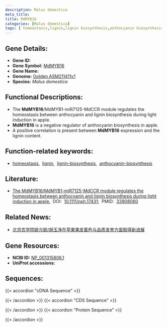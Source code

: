 ```yaml
---
description: Malus domestica
meta_title:
title: MdMYB16
categories: [Malus domestica]
tags: [ homeostasis,lignin,lignin biosynthesis,anthocyanin biosynthesis ]
---
```


## Gene Details:
- **Gene ID:**	[]()
- **Gene Symbol:** <u>MdMYB16</u>
- **Gene Name:** 
- **Genome:** [Golden ASM211411v1](https://ensembl.gramene.org/Malus_domestica_golden/Info/Index)
- **Species:** *Malus domestica*

## Functional Descriptions:
   - The **MdMYB16**/MdMYB1-miR7125-MdCCR module regulates the homeostasis between anthocyanin and lignin biosynthesis during light induction in apple.
   - **MdMYB16** is a negative regulator of anthocyanin biosynthesis in apple.
   - A positive correlation is present between **MdMYB16** expression and the lignin content.

## Function-related keywords:
   - [homeostasis](/tags/homeostasis/),&nbsp;&nbsp;[lignin](/tags/lignin/),&nbsp;&nbsp;[lignin-biosynthesis](/tags/lignin-biosynthesis/),&nbsp;&nbsp;[anthocyanin-biosynthesis](/tags/anthocyanin-biosynthesis/)

## Literature:
   - [The MdMYB16/MdMYB1-miR7125-MdCCR module regulates the homeostasis between anthocyanin and lignin biosynthesis during light induction in apple.]( https://nph.onlinelibrary.wiley.com/doi/10.1111/nph.17431)&nbsp;&nbsp;DOI:&nbsp;&nbsp;[10.1111/nph.17431](https://nph.onlinelibrary.wiley.com/doi/10.1111/nph.17431);&nbsp;&nbsp;PMID:&nbsp;&nbsp;[33908060](https://pubmed.ncbi.nlm.nih.gov/33908060/)

## Related News:
   - [北京农学院姚允聪/胡玉净在苹果果皮着色与品质发育方面取得新进展](https://mp.weixin.qq.com/s?__biz=MzIyOTY2NDYyNQ==&mid=2247513888&idx=1&sn=4f1364b205e0f3ebfe259b3c3b89cd80&chksm=e8bdc53edfca4c2819a25e382e6841cfaa494bc42978648a5531d4d7408a50f5b629e52cd4e5&scene=27#wechat_redirect)

## Gene Resources:
- **NCBI ID:**  [NP_001315806.1](https://www.ncbi.nlm.nih.gov/gene/?term=NP_001315806.1)
- **UniProt accessions:** [](https://www.uniprot.org/uniprotkb//entry)



## Sequences:
{{< accordion "cDNA Sequence" >}}

{{< /accordion >}}
{{< accordion "CDS Sequence" >}}

{{< /accordion >}}
{{< accordion "Protein Sequence" >}}

{{< /accordion >}}
